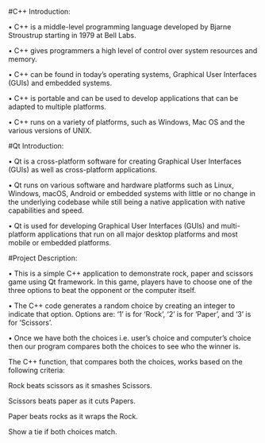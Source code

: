 #C++ Introduction:

• C++ is a middle-level programming language developed by Bjarne Stroustrup starting in 1979 at Bell Labs.

• C++ gives programmers a high level of control over system resources and memory.

• C++ can be found in today’s operating systems, Graphical User Interfaces (GUIs) and embedded systems.

• C++ is portable and can be used to develop applications that can be adapted to multiple platforms.

• C++ runs on a variety of platforms, such as Windows, Mac OS and the various versions of UNIX.

#Qt Introduction:

• Qt is a cross-platform software for creating Graphical User Interfaces (GUIs) as well as cross-platform applications.

• Qt runs on various software and hardware platforms such as Linux, Windows, macOS, Android or embedded systems with little or no change in the underlying codebase while still being a native application with native capabilities and speed.

• Qt is used for developing Graphical User Interfaces (GUIs) and multi-platform applications that run on all major desktop platforms and most mobile or embedded platforms.

#Project Description:

• This is a simple C++ application to demonstrate rock, paper and scissors game using Qt framework. In this game, players have to choose one of the three options to beat the opponent or the computer itself.

• The C++ code generates a random choice by creating an integer to indicate that option. Options are: ‘1’ is for ‘Rock’, ‘2’ is for ‘Paper’, and ‘3’ is for ‘Scissors’.

• Once we have both the choices i.e. user’s choice and computer’s choice then our program compares both the choices to see who the winner is.



The C++ function, that compares both the choices, works based on the following criteria:

Rock beats scissors as it smashes Scissors.

Scissors beats paper as it cuts Papers.

Paper beats rocks as it wraps the Rock.

Show a tie if both choices match.

